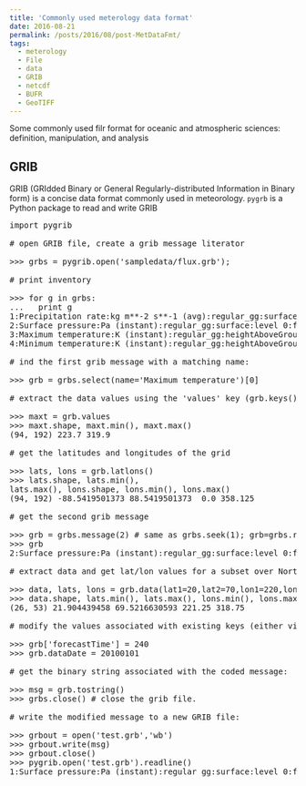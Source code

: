 ```yaml
---
title: 'Commonly used meterology data format'
date: 2016-08-21
permalink: /posts/2016/08/post-MetDataFmt/
tags:
  - meterology
  - File
  - data
  - GRIB
  - netcdf
  - BUFR
  - GeoTIFF
---
```


Some commonly used filr format for oceanic and atmospheric sciences: definition, manipulation, and analysis

## GRIB

GRIB (GRIdded Binary or General Regularly-distributed Information in Binary form) is a concise data format commonly used in meteorology.  `pygrb` is a Python package to read and write GRIB
<pre>
import pygrib

# open GRIB file, create a grib message literator

>>> grbs = pygrib.open('sampledata/flux.grb');

# print inventory

>>> for g in grbs:
...   print g
1:Precipitation rate:kg m**-2 s**-1 (avg):regular_gg:surface:level 0:fcst time 108-120 hrs (avg):from 200402291200
2:Surface pressure:Pa (instant):regular_gg:surface:level 0:fcst time 120 hrs:from 200402291200
3:Maximum temperature:K (instant):regular_gg:heightAboveGround:level 2 m:fcst time 108-120 hrs:from 200402291200
4:Minimum temperature:K (instant):regular_gg:heightAboveGround:level 2 m:fcst time 108-120 hrs:from 200402291200

# ind the first grib message with a matching name: 

>>> grb = grbs.select(name='Maximum temperature')[0]

# extract the data values using the 'values' key (grb.keys() will return a list of the available keys). The data is returned as a numpy array

>>> maxt = grb.values
>>> maxt.shape, maxt.min(), maxt.max()
(94, 192) 223.7 319.9

# get the latitudes and longitudes of the grid

>>> lats, lons = grb.latlons()
>>> lats.shape, lats.min(), 
lats.max(), lons.shape, lons.min(), lons.max()
(94, 192) -88.5419501373 88.5419501373  0.0 358.125

# get the second grib message

>>> grb = grbs.message(2) # same as grbs.seek(1); grb=grbs.readline()
>>> grb
2:Surface pressure:Pa (instant):regular_gg:surface:level 0:fcst time 120 hrs:from 200402291200

# extract data and get lat/lon values for a subset over North America:

>>> data, lats, lons = grb.data(lat1=20,lat2=70,lon1=220,lon2=320)
>>> data.shape, lats.min(), lats.max(), lons.min(), lons.max()
(26, 53) 21.904439458 69.5216630593 221.25 318.75

# modify the values associated with existing keys (either via attribute or dictionary access):

>>> grb['forecastTime'] = 240
>>> grb.dataDate = 20100101

# get the binary string associated with the coded message:

>>> msg = grb.tostring()
>>> grbs.close() # close the grib file.

# write the modified message to a new GRIB file:

>>> grbout = open('test.grb','wb')
>>> grbout.write(msg)
>>> grbout.close()
>>> pygrib.open('test.grb').readline() 
1:Surface pressure:Pa (instant):regular_gg:surface:level 0:fcst time 240 hrs:from 201001011200
</pre>
